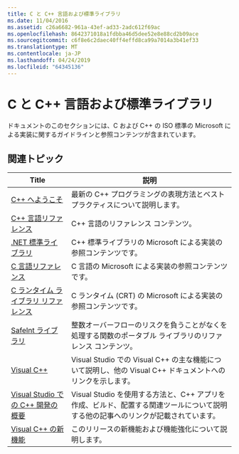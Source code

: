 ```yaml
---
title: C と C++ 言語および標準ライブラリ
ms.date: 11/04/2016
ms.assetid: c26a6682-961a-43ef-ad33-2adc612f69ac
ms.openlocfilehash: 8642371018a1fdbba46d5dee52e8e88cd2b09ace
ms.sourcegitcommit: c6f8e6c2daec40ff4effd8ca99a7014a3b41ef33
ms.translationtype: MT
ms.contentlocale: ja-JP
ms.lasthandoff: 04/24/2019
ms.locfileid: "64345136"
---
```

# <a name="cc-language-and-standard-libraries"></a>C と C++ 言語および標準ライブラリ

ドキュメントのこのセクションには、C および C++ の ISO 標準の Microsoft による実装に関するガイドラインと参照コンテンツが含まれています。

## <a name="related-articles"></a>関連トピック

|Title|説明|
|-----------|-----------------|
|[C++ へようこそ](../cpp/welcome-back-to-cpp-modern-cpp.md)|最新の C++ プログラミングの表現方法とベスト プラクティスについて説明します。|
|[C++ 言語リファレンス](../cpp/cpp-language-reference.md)|C++ 言語のリファレンス コンテンツ。|
|[.NET 標準ライブラリ](../standard-library/cpp-standard-library-reference.md)|C++ 標準ライブラリの Microsoft による実装の参照コンテンツです。|
|[C 言語リファレンス](../c-language/c-language-reference.md)|C 言語の Microsoft による実装の参照コンテンツです。|
|[C ランタイム ライブラリ リファレンス](../c-runtime-library/c-run-time-library-reference.md)|C ランタイム (CRT) の Microsoft による実装の参照コンテンツです。|
|[SafeInt ライブラリ](../safeint/safeint-library.md)|整数オーバーフローのリスクを負うことがなくを処理する関数のポータブル ライブラリのリファレンス コンテンツ。|
|[Visual C++](../overview/visual-cpp-in-visual-studio.md)|Visual Studio での Visual C++ の主な機能について説明し、他の Visual C++ ドキュメントへのリンクを示します。|
|[Visual Studio での C++ 開発の概要](../overview/overview-of-cpp-development.md)|Visual Studio を使用する方法と、C++ アプリを作成、ビルド、配置する関連ツールについて説明する他の記事へのリンクが記載されています。|
|[Visual C++ の新機能](../overview/what-s-new-for-visual-cpp-in-visual-studio.md)|このリリースの新機能および機能強化について説明します。|
